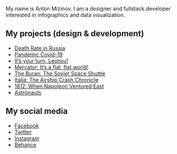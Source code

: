 My name is Anton Mizinov.
I am a designer and fullstack developer interested in infographics and data visualization.

## My projects (design & development)
- [Death Rate in Russia](https://mizinov.pro/deaths-in-russia/en/)
- [Pandemic Covid-19](https://mizinov.pro/covid/en/)
- [It’s your turn, Leonov!](https://leonov-in-space.tass.com/)
- [Mercator: It’s a flat, flat world!](https://mercator.tass.com/)
- [The Buran: The Soviet Space Shuttle](https://buran.tass.com/)
- [Italia: The Airship Crash Chronicle](https://italia.tass.com/)
- [1812: When Napoleon Ventured East](https://1812.tass.ru/en)
- [Astronauts](https://spacemen.tass.ru/en)

## My social media
- [Facebook](https://www.facebook.com/anton.mizinov)
- [Twitter](https://twitter.com/anton_mizinov)
- [Instagram](https://www.instagram.com/quillcraft)
- [Behance](https://www.behance.net/quillcraft)
